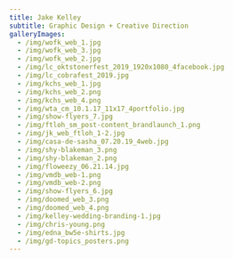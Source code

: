 ```yaml
---
title: Jake Kelley
subtitle: Graphic Design + Creative Direction
galleryImages:
  - /img/wofk_web_1.jpg
  - /img/wofk_web_3.jpg
  - /img/wofk_web_2.jpg
  - /img/lc_oktstonerfest_2019_1920x1080_4facebook.jpg
  - /img/lc_cobrafest_2019.jpg
  - /img/kchs_web_1.jpg
  - /img/kchs_web_2.png
  - /img/kchs_web_4.png
  - /img/wta_cm_10.1.17_11x17_4portfolio.jpg
  - /img/show-flyers_7.jpg
  - /img/ftloh_sm_post-content_brandlaunch_1.png
  - /img/jk_web_ftloh_1-2.jpg
  - /img/casa-de-sasha_07.20.19_4web.jpg
  - /img/shy-blakeman_3.png
  - /img/shy-blakeman_2.png
  - /img/floweezy_06.21.14.jpg
  - /img/vmdb_web-1.png
  - /img/vmdb_web-2.png
  - /img/show-flyers_6.jpg
  - /img/doomed_web_3.png
  - /img/doomed_web_4.png
  - /img/kelley-wedding-branding-1.jpg
  - /img/chris-young.png
  - /img/edna_bw5e-shirts.jpg
  - /img/gd-topics_posters.png
---
```


